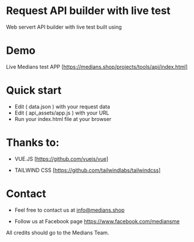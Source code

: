 # Request API builder with live test
Web servert API builder with live test built using 


# Demo
Live Medians test APP 
[https://medians.shop/projects/tools/api/index.html]


# Quick start
- Edit ( data.json ) with your request data 
- Edit ( api_assets/app.js ) with your URL  
- Run your index.html file at your browser




# Thanks to:

-  VUE.JS [https://github.com/vuejs/vue] 

-  TAILWIND CSS [https://github.com/tailwindlabs/tailwindcss]



# Contact
- Feel free to contact us at info@medians.shop

- Follow us at Facebook page https://www.facebook.com/mediansme

All credits should go to the Medians Team.
